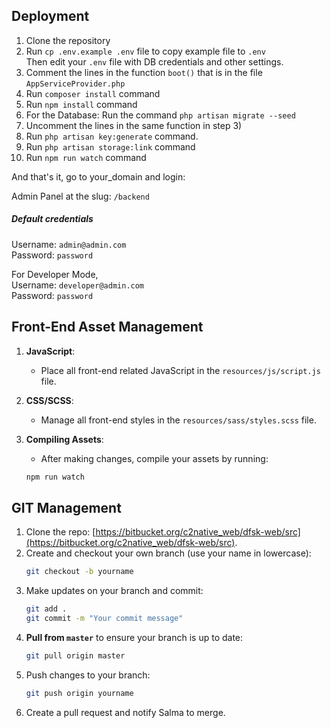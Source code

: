 ## Deployment
1.	Clone the repository 
2.  Run `cp .env.example .env` file to copy example file to `.env`  
    Then edit your `.env` file with DB credentials and other settings.
3.	Comment the lines in the function `boot()` that is in the file `AppServiceProvider.php` 
4.  Run `composer install` command
5.	Run `npm install` command
6.	For the Database: Run the command `php artisan migrate --seed`  
7.	Uncomment the lines in the same function in step 3)
8.  Run `php artisan key:generate` command.
9. 	Run `php artisan storage:link` command
10.	Run `npm run watch` command

And that's it, go to your_domain and login:

Admin Panel at the slug: `/backend`

##### Default credentials

Username: `admin@admin.com`  
Password: `password`  
  
For Developer Mode,  
Username: `developer@admin.com`   
Password: `password`    

## Front-End Asset Management

1. **JavaScript**:  
   - Place all front-end related JavaScript in the `resources/js/script.js` file.

2. **CSS/SCSS**:  
   - Manage all front-end styles in the `resources/sass/styles.scss` file.

3. **Compiling Assets**:  
   - After making changes, compile your assets by running:

   ```bash
   npm run watch


## GIT Management

1. Clone the repo: [https://bitbucket.org/c2native_web/dfsk-web/src](https://bitbucket.org/c2native_web/dfsk-web/src).
2. Create and checkout your own branch (use your name in lowercase):
    ```bash
    git checkout -b yourname
    ```
3. Make updates on your branch and commit:
    ```bash
    git add .
    git commit -m "Your commit message"
    ```
4. **Pull from `master`** to ensure your branch is up to date:
    ```bash
    git pull origin master
    ```
5. Push changes to your branch:
    ```bash
    git push origin yourname
    ```
6. Create a pull request and notify Salma to merge.
